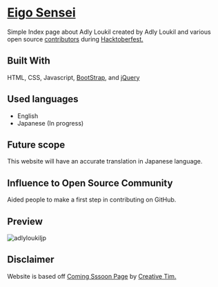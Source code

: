 # [Eigo Sensei](http://www.adlyloukil.jp)

Simple Index page about Adly Loukil created by Adly Loukil and various open source [contributors](https://github.com/adlyloukil/Eigo-sensei/graphs/contributors) during [Hacktoberfest.](https://hacktoberfest.digitalocean.com)

## Built With

HTML, CSS, Javascript, [BootStrap](http://getbootstrap.com), and [jQuery](https://jquery.com)

## Used languages

- English
- Japanese (In progress)

## Future scope

This website will have an accurate translation in Japanese language.

## Influence to Open Source Community
Aided people to make a first step in contributing on GitHub.

## Preview
![adlyloukiljp](https://user-images.githubusercontent.com/22683645/32230856-676cdecc-be97-11e7-8e87-229c205c168f.png)

## Disclaimer
Website is based off [Coming Sssoon Page](https://www.creative-tim.com/product/coming-sssoon-page) by [Creative Tim.](https://www.creative-tim.com)
